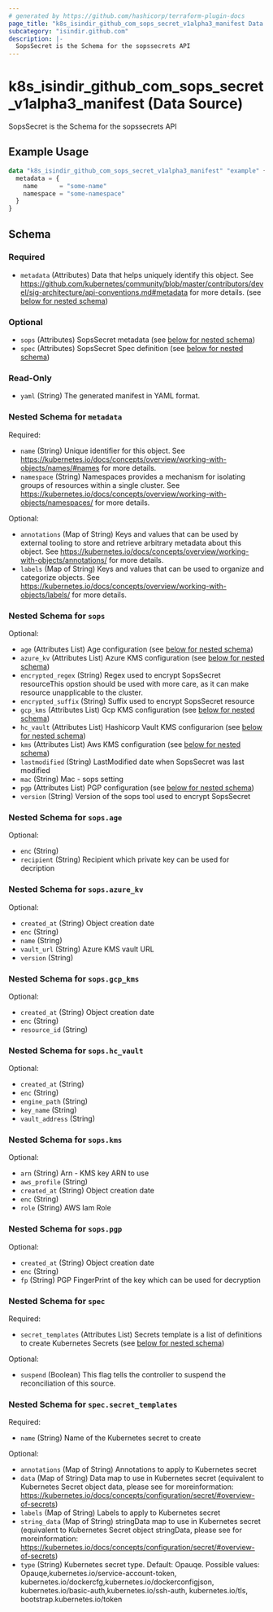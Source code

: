 ```yaml
---
# generated by https://github.com/hashicorp/terraform-plugin-docs
page_title: "k8s_isindir_github_com_sops_secret_v1alpha3_manifest Data Source - terraform-provider-k8s"
subcategory: "isindir.github.com"
description: |-
  SopsSecret is the Schema for the sopssecrets API
---
```


# k8s_isindir_github_com_sops_secret_v1alpha3_manifest (Data Source)

SopsSecret is the Schema for the sopssecrets API

## Example Usage

```terraform
data "k8s_isindir_github_com_sops_secret_v1alpha3_manifest" "example" {
  metadata = {
    name      = "some-name"
    namespace = "some-namespace"
  }
}
```

<!-- schema generated by tfplugindocs -->
## Schema

### Required

- `metadata` (Attributes) Data that helps uniquely identify this object. See https://github.com/kubernetes/community/blob/master/contributors/devel/sig-architecture/api-conventions.md#metadata for more details. (see [below for nested schema](#nestedatt--metadata))

### Optional

- `sops` (Attributes) SopsSecret metadata (see [below for nested schema](#nestedatt--sops))
- `spec` (Attributes) SopsSecret Spec definition (see [below for nested schema](#nestedatt--spec))

### Read-Only

- `yaml` (String) The generated manifest in YAML format.

<a id="nestedatt--metadata"></a>
### Nested Schema for `metadata`

Required:

- `name` (String) Unique identifier for this object. See https://kubernetes.io/docs/concepts/overview/working-with-objects/names/#names for more details.
- `namespace` (String) Namespaces provides a mechanism for isolating groups of resources within a single cluster. See https://kubernetes.io/docs/concepts/overview/working-with-objects/namespaces/ for more details.

Optional:

- `annotations` (Map of String) Keys and values that can be used by external tooling to store and retrieve arbitrary metadata about this object. See https://kubernetes.io/docs/concepts/overview/working-with-objects/annotations/ for more details.
- `labels` (Map of String) Keys and values that can be used to organize and categorize objects. See https://kubernetes.io/docs/concepts/overview/working-with-objects/labels/ for more details.


<a id="nestedatt--sops"></a>
### Nested Schema for `sops`

Optional:

- `age` (Attributes List) Age configuration (see [below for nested schema](#nestedatt--sops--age))
- `azure_kv` (Attributes List) Azure KMS configuration (see [below for nested schema](#nestedatt--sops--azure_kv))
- `encrypted_regex` (String) Regex used to encrypt SopsSecret resourceThis opstion should be used with more care, as it can make resource unapplicable to the cluster.
- `encrypted_suffix` (String) Suffix used to encrypt SopsSecret resource
- `gcp_kms` (Attributes List) Gcp KMS configuration (see [below for nested schema](#nestedatt--sops--gcp_kms))
- `hc_vault` (Attributes List) Hashicorp Vault KMS configurarion (see [below for nested schema](#nestedatt--sops--hc_vault))
- `kms` (Attributes List) Aws KMS configuration (see [below for nested schema](#nestedatt--sops--kms))
- `lastmodified` (String) LastModified date when SopsSecret was last modified
- `mac` (String) Mac - sops setting
- `pgp` (Attributes List) PGP configuration (see [below for nested schema](#nestedatt--sops--pgp))
- `version` (String) Version of the sops tool used to encrypt SopsSecret

<a id="nestedatt--sops--age"></a>
### Nested Schema for `sops.age`

Optional:

- `enc` (String)
- `recipient` (String) Recipient which private key can be used for decription


<a id="nestedatt--sops--azure_kv"></a>
### Nested Schema for `sops.azure_kv`

Optional:

- `created_at` (String) Object creation date
- `enc` (String)
- `name` (String)
- `vault_url` (String) Azure KMS vault URL
- `version` (String)


<a id="nestedatt--sops--gcp_kms"></a>
### Nested Schema for `sops.gcp_kms`

Optional:

- `created_at` (String) Object creation date
- `enc` (String)
- `resource_id` (String)


<a id="nestedatt--sops--hc_vault"></a>
### Nested Schema for `sops.hc_vault`

Optional:

- `created_at` (String)
- `enc` (String)
- `engine_path` (String)
- `key_name` (String)
- `vault_address` (String)


<a id="nestedatt--sops--kms"></a>
### Nested Schema for `sops.kms`

Optional:

- `arn` (String) Arn - KMS key ARN to use
- `aws_profile` (String)
- `created_at` (String) Object creation date
- `enc` (String)
- `role` (String) AWS Iam Role


<a id="nestedatt--sops--pgp"></a>
### Nested Schema for `sops.pgp`

Optional:

- `created_at` (String) Object creation date
- `enc` (String)
- `fp` (String) PGP FingerPrint of the key which can be used for decryption



<a id="nestedatt--spec"></a>
### Nested Schema for `spec`

Required:

- `secret_templates` (Attributes List) Secrets template is a list of definitions to create Kubernetes Secrets (see [below for nested schema](#nestedatt--spec--secret_templates))

Optional:

- `suspend` (Boolean) This flag tells the controller to suspend the reconciliation of this source.

<a id="nestedatt--spec--secret_templates"></a>
### Nested Schema for `spec.secret_templates`

Required:

- `name` (String) Name of the Kubernetes secret to create

Optional:

- `annotations` (Map of String) Annotations to apply to Kubernetes secret
- `data` (Map of String) Data map to use in Kubernetes secret (equivalent to Kubernetes Secret object data, please see for moreinformation: https://kubernetes.io/docs/concepts/configuration/secret/#overview-of-secrets)
- `labels` (Map of String) Labels to apply to Kubernetes secret
- `string_data` (Map of String) stringData map to use in Kubernetes secret (equivalent to Kubernetes Secret object stringData, please see for moreinformation: https://kubernetes.io/docs/concepts/configuration/secret/#overview-of-secrets)
- `type` (String) Kubernetes secret type. Default: Opauqe. Possible values: Opauqe,kubernetes.io/service-account-token, kubernetes.io/dockercfg,kubernetes.io/dockerconfigjson, kubernetes.io/basic-auth,kubernetes.io/ssh-auth, kubernetes.io/tls, bootstrap.kubernetes.io/token
